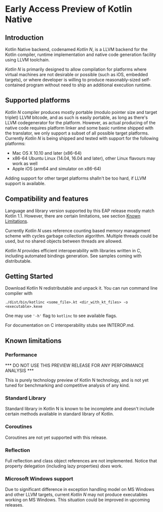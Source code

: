 # Early Access Preview of Kotlin Native #

## Introduction ##

 Kotlin Native backend, codenamed _Kotlin N_, is a LLVM backend for the Kotlin
compiler, runtime implementation and native code generation facility
using LLVM toolchain.

 _Kotlin N_ is primarily designed to allow compilation for platforms where
virtual machines are not desirable or possible (such as iOS, embedded targets),
or where developer is willing to produce reasonably-sized self-contained program
without need to ship an additional execution runtime.

## Supported platforms ##

 _Kotlin N_ compiler produces mostly portable (modulo pointer size and target
triplet) LLVM bitcode, and as such is easily portable, as long as there's LLVM
codegenerator for the platform.
 However, as actual producing of the native code requires platform linker and some
basic runtime shipped with the translator, we only support a subset of all possible
target platforms. Currently _Kotlin N_ is being shipped and tested with support for
the following platforms:

 * Mac OS X 10.10 and later (x86-64)
 * x86-64 Ubuntu Linux (14.04, 16.04 and later), other Linux flavours may work as well
 * Apple iOS (arm64 and simulator on x86-64)

 Adding support for other target platforms shalln't be too hard, if LLVM support
 is available.

 ## Compatibility and features ##

 Language and library version supported by this EAP release mostly match Kotlin 1.1.
However, there are certain limitations, see section [Known Limitations](#limitations).

 Currently _Kotlin N_ uses reference counting based memory management scheme with cycles
garbage collection algorithm. Multiple threads could be used, but no shared objects
between threads are allowed.

 _Kotlin N_ provides efficient interoperability with libraries written in C, including
 automated bindings generation. See samples coming with distributable.

  ## Getting Started ##

 Download Kotlin N redistributable and unpack it. You can run command line compiler with

	./dist/bin/kotlinc <some_file>.kt <dir_with_kt_files> -o <executable>.kexe

  One may use `'-h'` flag to `kotlinc` to see available flags.

  For documentation on C interoperability stubs see INTEROP.md.

  ## <a name="limitations"></a>Known limitations ##

  ### Performance ###

  *** DO NOT USE THIS PREVIEW RELEASE FOR ANY PERFORMANCE ANALYSIS ***

 This is purely technology preview of Kotlin N technology, and is not yet tuned
for benchmarking and competitive analysis of any kind.

  ### Standard Library ###

  Standard library in Kotlin N is known to be incomplete and doesn't include
certain methods available in standard library of Kotlin.

  ### Coroutines ###

  Coroutines are not yet supported with this release.

  ### Reflection ###

   Full reflection and class object references are not implemented.
Notice that property delegation (including lazy properties) *does* work.

   ### Microsoft Windows support ###

   Due to significant difference in exception handling model on MS Windows and
 other LLVM targets, current _Kotlin N_ may not produce executables working on
 MS Windows. This situation could be improved in upcoming releases.